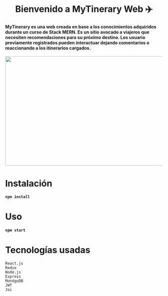 <h1 align="center"> Bienvenido a MyTinerary Web ✈️ </h1>

#### MyTinerary es una web creada en base a los conocimientos adquiridos durante un curso de Stack MERN. Es un sitio avocado a viajeros que necesiten recomendaciones para su próximo destino. Los usuario previamente registrados pueden interactuar dejando comentarios o reaccionando a los itinerarios cargados.

<p align="center"> <img  width="700" height="350" src="https://media.giphy.com/media/NqE7kzQtQ68iIrwEQQ/giphy.gif" > </p>

# Instalación

#### ```npm install```

# Uso

#### ```npm start```

# Tecnologías usadas

```text
React.js
Redux
Node.js
Express 
MondgoDB
JWT
Joi
